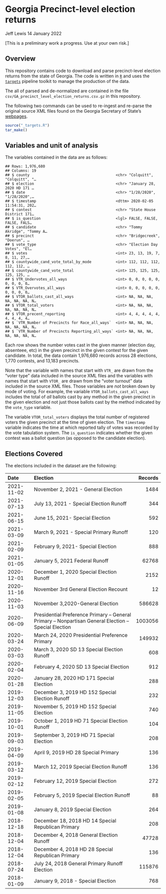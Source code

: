 Georgia Precinct-level election returns
================
Jeff Lewis
14 January 2022

\[This is a preliminary work a progress. Use at your own risk.\]

## Overview

This repository contains code to download and parse precinct-level
election returns from the state of Georgia. The code is written in
[`R`](https://www.r-project.org/) and uses the
[`targets`](https://books.ropensci.org/targets/) pipeline toolkit to
manage the production of the data.

The all of parsed and de-normalized are contained in the file
`csv/GA_precinct_level_election_returns.csv.gz` in this repository.

The following two commands can be used to re-ingest and re-parse the
original source XML files found on the Georgia Secretary of State’s
[webpages](https://results.enr.clarityelections.com/GA/).

``` r
source("_targets.R")
tar_make()
```

## Variables and unit of analysis

The variables contained in the data are as follows:

    ## Rows: 1,976,680
    ## Columns: 19
    ## $ county                                       <chr> "Colquitt", "Colquitt", "…
    ## $ election                                     <chr> "January 28, 2020 HD 171 …
    ## $ date                                         <chr> "1/28/2020", "1/28/2020",…
    ## $ timestamp                                    <dttm> 2020-02-05 11:54:31, 202…
    ## $ contest                                      <chr> "State House District 171…
    ## $ is_question                                  <lgl> FALSE, FALSE, FALSE, FALS…
    ## $ candidate                                    <chr> "Tommy Akridge", "Tommy A…
    ## $ precinct                                     <chr> "Bridgecreek", "Doerun", …
    ## $ vote_type                                    <chr> "Election Day Votes", "El…
    ## $ votes                                        <int> 23, 13, 19, 7, 8, 11, 27,…
    ## $ countywide_cand_vote_total_by_mode           <int> 112, 112, 112, 112, 112, …
    ## $ countywide_cand_vote_total                   <int> 125, 125, 125, 125, 125, …
    ## $ VTR_Undervotes_all_ways                      <int> 0, 0, 0, 0, 0, 0, 0, 0, 0…
    ## $ VTR_Overvotes_all_ways                       <int> 0, 0, 0, 0, 0, 0, 0, 0, 0…
    ## $ VTOR_ballots_cast_all_ways                   <int> NA, NA, NA, NA, NA, NA, N…
    ## $ VTOR_total_voters                            <int> NA, NA, NA, NA, NA, NA, N…
    ## $ VTOR_precent_reporting                       <int> 4, 4, 4, 4, 4, 4, 4, 4, 4…
    ## $ `VTR_Number of Precincts for Race_all_ways`  <int> NA, NA, NA, NA, NA, NA, N…
    ## $ `VTR_Number of Precincts Reporting_all_ways` <int> NA, NA, NA, NA, NA, NA, N…

Each row shows the number votes cast in the given manner (election day,
absenteee, etc) in the given precinct in the given contest for the given
candidate. In total, the data contain 1,976,680 records across 28
elections, 1,770 contests, and 13,183 precincts.

Note that the variable with names that start with `VTR_` are drawn from
the “voter type” data included in the source XML files and the variables
with names that start with `VTOR_` are drawn from the “voter turnout”
data included in the source XML files. Those variables are *not* broken
down by mode of voting. For example, the variable
`VTOR_ballots_cast_all_ways` includes the total of *all* ballots cast by
any method in the given precinct in the given election and not just
those ballots cast by the method indicated by the `vote_type` variable.

The variable `VTOR_total_voters` displays the total number of registered
voters the given precinct at the time of given election. The `timestamp`
variable indicates the time at which reported tally of votes was
recorded by the vote tabulation system. The `is_question` indicates
whether the given contest was a ballot question (as opposed to the
candidate election).

## Elections Covered

The elections included in the dataset are the following:

| Date       | Election                                                                                            | Records |
|:-----------|:----------------------------------------------------------------------------------------------------|--------:|
| 2021-11-02 | November 2, 2021 - General Election                                                                 |    1484 |
| 2021-07-13 | July 13, 2021 - Special Election Runoff                                                             |     344 |
| 2021-06-15 | June 15, 2021- Special Election                                                                     |     592 |
| 2021-03-09 | March 9, 2021 - Special Primary Runoff                                                              |     120 |
| 2021-02-09 | February 9, 2021- Special Election                                                                  |     888 |
| 2021-01-05 | January 5, 2021 Federal Runoff                                                                      |   62768 |
| 2020-12-01 | December 1, 2020 Special Election Runoff                                                            |    2152 |
| 2020-11-16 | November 3rd General Election Recount                                                               |      12 |
| 2020-11-03 | November 3,2020-General Election                                                                    |  586628 |
| 2020-06-09 | Presidential Preference Primary – General Primary – Nonpartisan General Election – Special Election | 1003056 |
| 2020-03-24 | March 24, 2020 Presidential Preference Primary                                                      |  149932 |
| 2020-03-03 | March 3, 2020 SD 13 Special Election Runoff                                                         |     608 |
| 2020-02-04 | February 4, 2020 SD 13 Special Election                                                             |     912 |
| 2020-01-28 | January 28, 2020 HD 171 Special Election                                                            |     288 |
| 2019-12-03 | December 3, 2019 HD 152 Special Election Runoff                                                     |     232 |
| 2019-11-05 | November 5, 2019 HD 152 Special Election                                                            |     740 |
| 2019-10-01 | October 1, 2019 HD 71 Special Election Runoff                                                       |     104 |
| 2019-09-03 | September 3, 2019 HD 71 Special Election                                                            |     208 |
| 2019-04-09 | April 9, 2019 HD 28 Special Primary                                                                 |     136 |
| 2019-03-12 | March 12, 2019 Special Election Runoff                                                              |     136 |
| 2019-02-12 | February 12, 2019 Special Election                                                                  |     272 |
| 2019-02-05 | February 5, 2019 Special Election Runoff                                                            |      88 |
| 2019-01-08 | January 8, 2019 Special Election                                                                    |     264 |
| 2018-12-18 | December 18, 2018 HD 14 Special Republican Primary                                                  |     208 |
| 2018-12-04 | December 4, 2018 General Election Runoff                                                            |   47728 |
| 2018-12-04 | December 4, 2018 HD 28 Special Republican Primary                                                   |     136 |
| 2018-07-24 | July 24, 2018 General Primary Runoff Election                                                       |  115876 |
| 2018-01-09 | January 9, 2018 - Special Election                                                                  |     768 |
